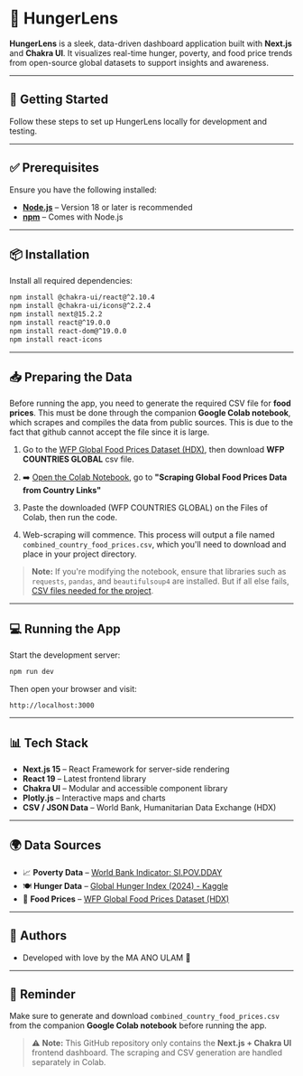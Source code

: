 # 🥣 HungerLens

**HungerLens** is a sleek, data-driven dashboard application built with **Next.js** and **Chakra UI**. It visualizes real-time hunger, poverty, and food price trends from open-source global datasets to support insights and awareness.

---

## 🚀 Getting Started

Follow these steps to set up HungerLens locally for development and testing.

---

## ✅ Prerequisites

Ensure you have the following installed:

- [**Node.js**](https://nodejs.org/) – Version 18 or later is recommended
- [**npm**](https://www.npmjs.com/) – Comes with Node.js

---

## 📦 Installation

Install all required dependencies:

```bash
npm install @chakra-ui/react@^2.10.4
npm install @chakra-ui/icons@^2.2.4
npm install next@15.2.2
npm install react@^19.0.0
npm install react-dom@^19.0.0
npm install react-icons
```

---

## 📥 Preparing the Data

Before running the app, you need to generate the required CSV file for **food prices**. This must be done through the companion **Google Colab notebook**, which scrapes and compiles the data from public sources. This is due to the fact that github cannot accept the file since it is large.

1. Go to the [WFP Global Food Prices Dataset (HDX)](https://data.humdata.org/dataset/global-wfp-food-prices?fbclid=IwY2xjawIvrKdleHRuA2FlbQIxMAABHRe8zUV68t9n-DYtvpT0dG_y2vslCq9SzGWRZwQfEGXC9BRcyGhoWkTCPw_aem_e3T_qGZzglT-IL8kl6lgxQ), then download **WFP COUNTRIES GLOBAL** csv file. 

2. ➡️ [Open the Colab Notebook](https://colab.research.google.com/drive/1CB5YGZHRsyesIsGErbFml34BrXnQOTs4?usp=sharing), go to **"Scraping Global Food Prices Data from Country Links"**

3. Paste the downloaded (WFP COUNTRIES GLOBAL) on the Files of Colab, then run the code.

4. Web-scraping will commence. This process will output a file named `combined_country_food_prices.csv`, which you'll need to download and place in your project directory.

> **Note:** If you're modifying the notebook, ensure that libraries such as `requests`, `pandas`, and `beautifulsoup4` are installed. But if all else fails, [CSV files needed for the project](https://drive.google.com/drive/folders/1cKfBleYiaoFlsz4ydHx5r0i8ENv0thbO?usp=sharing).

---

## 💻 Running the App

Start the development server:

```bash
npm run dev
```

Then open your browser and visit:

```
http://localhost:3000
```

---

## 📊 Tech Stack

- **Next.js 15** – React Framework for server-side rendering
- **React 19** – Latest frontend library
- **Chakra UI** – Modular and accessible component library
- **Plotly.js** – Interactive maps and charts
- **CSV / JSON Data** – World Bank, Humanitarian Data Exchange (HDX)

---

## 🌍 Data Sources

- 📈 **Poverty Data** – [World Bank Indicator: SI.POV.DDAY](https://data.worldbank.org/indicator/SI.POV.DDAY)
- 🍽️ **Hunger Data** – [Global Hunger Index (2024) - Kaggle](https://www.kaggle.com/datasets/faduregis/global-hunger-index-2024)
- 🛒 **Food Prices** – [WFP Global Food Prices Dataset (HDX)](https://data.humdata.org/dataset/global-wfp-food-prices?fbclid=IwY2xjawIvrKdleHRuA2FlbQIxMAABHRe8zUV68t9n-DYtvpT0dG_y2vslCq9SzGWRZwQfEGXC9BRcyGhoWkTCPw_aem_e3T_qGZzglT-IL8kl6lgxQ)

---

## 🧠 Authors

- Developed with love by the MA ANO ULAM 💚

---

## 🔔 Reminder

Make sure to generate and download `combined_country_food_prices.csv` from the companion **Google Colab notebook** before running the app.

> ⚠️ **Note:** This GitHub repository only contains the **Next.js + Chakra UI** frontend dashboard. The scraping and CSV generation are handled separately in Colab.

